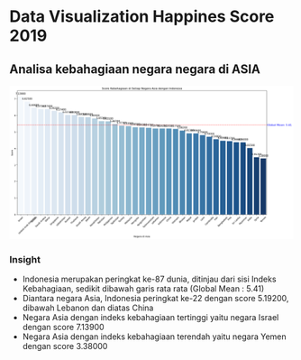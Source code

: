 # Data Visualization Happines Score 2019

## Analisa kebahagiaan negara negara di ASIA
<img src="https://github.com/AdityaJuliyawannn/DataVisualization_HappinesScore/blob/main/Gambar1.png">

### Insight
- Indonesia merupakan peringkat ke-87 dunia, ditinjau dari sisi Indeks Kebahagiaan, sedikit dibawah garis rata rata (Global Mean : 5.41)
- Diantara negara Asia, Indonesia peringkat ke-22 dengan score 5.19200, dibawah Lebanon dan diatas China
- Negara Asia dengan indeks kebahagiaan tertinggi yaitu negara Israel dengan score 7.13900
- Negara Asia dengan indeks kebahagiaan terendah yaitu negara Yemen dengan score 3.38000

